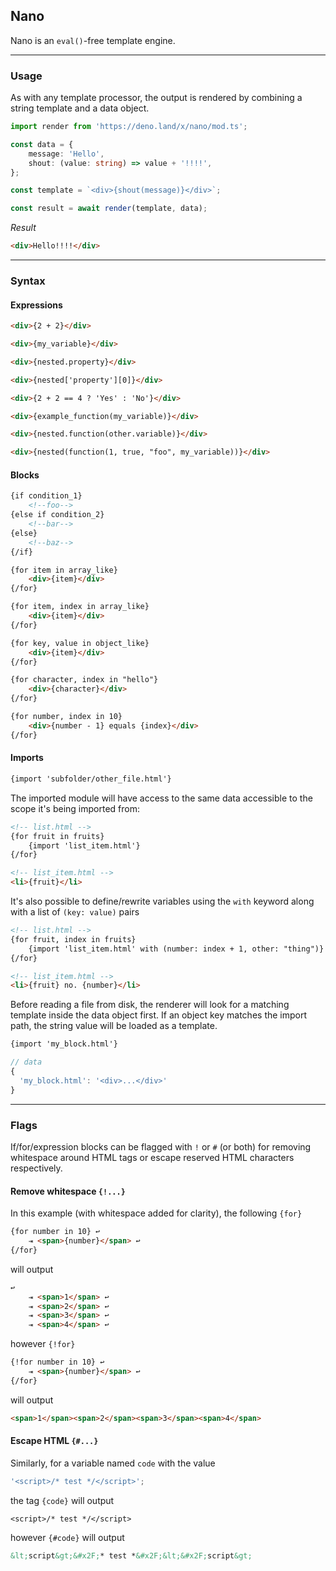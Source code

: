 ## Nano
Nano is an `eval()`-free template engine.

---

### Usage
As with any template processor, the output is rendered by combining a string template and a data object.

```ts
import render from 'https://deno.land/x/nano/mod.ts';

const data = {
	message: 'Hello',
	shout: (value: string) => value + '!!!!',
};

const template = `<div>{shout(message)}</div>`;

const result = await render(template, data);
```

_Result_

```html
<div>Hello!!!!</div>
```

---

### Syntax

#### Expressions

```html
<div>{2 + 2}</div>
```

```html
<div>{my_variable}</div>
```

```html
<div>{nested.property}</div>
```

```html
<div>{nested['property'][0]}</div>
```

```html
<div>{2 + 2 == 4 ? 'Yes' : 'No'}</div>
```

```html
<div>{example_function(my_variable)}</div>
```

```html
<div>{nested.function(other.variable)}</div>
```

```html
<div>{nested(function(1, true, "foo", my_variable))}</div>
```

#### Blocks

```html
{if condition_1}
	<!--foo-->
{else if condition_2}
	<!--bar-->
{else}
	<!--baz-->
{/if}
```

```html
{for item in array_like}
	<div>{item}</div>
{/for}
```

```html
{for item, index in array_like}
	<div>{item}</div>
{/for}
```

```html
{for key, value in object_like}
	<div>{item}</div>
{/for}
```

```html
{for character, index in "hello"}
	<div>{character}</div>
{/for}
```

```html
{for number, index in 10}
	<div>{number - 1} equals {index}</div>
{/for}
```

#### Imports

```html
{import 'subfolder/other_file.html'}
```

The imported module will have access to the same data accessible to the scope it's being imported from:

```html
<!-- list.html -->
{for fruit in fruits}
	{import 'list_item.html'}
{/for}

<!-- list_item.html -->
<li>{fruit}</li>
```

It's also possible to define/rewrite variables using the `with` keyword along with a list of `(key: value)` pairs

```html
<!-- list.html -->
{for fruit, index in fruits}
	{import 'list_item.html' with (number: index + 1, other: "thing")}
{/for}

<!-- list_item.html -->
<li>{fruit} no. {number}</li>
```
Before reading a file from disk, the renderer will look for a matching template inside the data object first. If an object key matches the import path, the string value will be loaded as a template. 
```html
{import 'my_block.html'}
```
```js
// data
{
  'my_block.html': '<div>...</div>'
}
```


---

### Flags
If/for/expression blocks can be flagged with `!` or `#` (or both) for removing whitespace around HTML tags or escape reserved HTML characters respectively.

#### Remove whitespace `{!...}`
In this example (with whitespace added for clarity), the following `{for}`

```html
{for number in 10} ↩
	⇥ <span>{number}</span> ↩
{/for}
```

will output

```html
↩
	⇥ <span>1</span> ↩
	⇥ <span>2</span> ↩
	⇥ <span>3</span> ↩
	⇥ <span>4</span> ↩
```

however `{!for}`

```html
{!for number in 10} ↩
	⇥ <span>{number}</span> ↩
{/for}
```

will output

```html
<span>1</span><span>2</span><span>3</span><span>4</span>
```

#### Escape HTML `{#...}`
Similarly, for a variable named `code` with the value

```js
'<script>/* test */</script>';
```

the tag `{code}` will output

```
<script>/* test */</script>
```

however `{#code}` will output

```html
&lt;script&gt;&#x2F;* test *&#x2F;&lt;&#x2F;script&gt;
```
